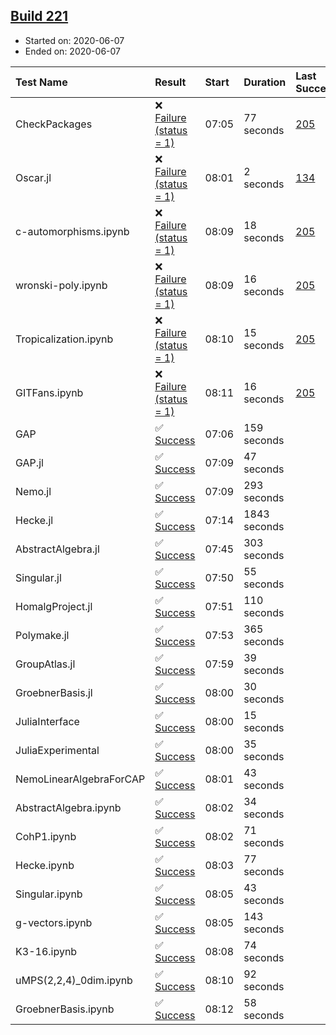 ## [Build 221](https://oscarci.mathematik.uni-kl.de/job/oscar-stable/221/)

* Started on: 2020-06-07
* Ended on: 2020-06-07

| Test Name    | Result | Start | Duration | Last Success | First Failure |
|:-------------|:-------|:------|:---------|:-------------|:--------------|
| CheckPackages | ❌ [Failure (status = 1)](https://oscarci.mathematik.uni-kl.de/job/oscar-stable/221/artifact/logs/build-221/CheckPackages.log) | 07:05 | 77 seconds | [205](https://oscarci.mathematik.uni-kl.de/job/oscar-stable/205/) | [206](https://oscarci.mathematik.uni-kl.de/job/oscar-stable/206/) |
| Oscar.jl | ❌ [Failure (status = 1)](https://oscarci.mathematik.uni-kl.de/job/oscar-stable/221/artifact/logs/build-221/Oscar.jl.log) | 08:01 | 2 seconds | [134](https://oscarci.mathematik.uni-kl.de/job/oscar-stable/134/) | [177](https://oscarci.mathematik.uni-kl.de/job/oscar-stable/177/) |
| c-automorphisms.ipynb | ❌ [Failure (status = 1)](https://oscarci.mathematik.uni-kl.de/job/oscar-stable/221/artifact/logs/build-221/c-automorphisms.ipynb.log) | 08:09 | 18 seconds | [205](https://oscarci.mathematik.uni-kl.de/job/oscar-stable/205/) | [206](https://oscarci.mathematik.uni-kl.de/job/oscar-stable/206/) |
| wronski-poly.ipynb | ❌ [Failure (status = 1)](https://oscarci.mathematik.uni-kl.de/job/oscar-stable/221/artifact/logs/build-221/wronski-poly.ipynb.log) | 08:09 | 16 seconds | [205](https://oscarci.mathematik.uni-kl.de/job/oscar-stable/205/) | [206](https://oscarci.mathematik.uni-kl.de/job/oscar-stable/206/) |
| Tropicalization.ipynb | ❌ [Failure (status = 1)](https://oscarci.mathematik.uni-kl.de/job/oscar-stable/221/artifact/logs/build-221/Tropicalization.ipynb.log) | 08:10 | 15 seconds | [205](https://oscarci.mathematik.uni-kl.de/job/oscar-stable/205/) | [206](https://oscarci.mathematik.uni-kl.de/job/oscar-stable/206/) |
| GITFans.ipynb | ❌ [Failure (status = 1)](https://oscarci.mathematik.uni-kl.de/job/oscar-stable/221/artifact/logs/build-221/GITFans.ipynb.log) | 08:11 | 16 seconds | [205](https://oscarci.mathematik.uni-kl.de/job/oscar-stable/205/) | [206](https://oscarci.mathematik.uni-kl.de/job/oscar-stable/206/) |
| GAP | ✅ [Success](https://oscarci.mathematik.uni-kl.de/job/oscar-stable/221/artifact/logs/build-221/GAP.log) | 07:06 | 159 seconds |  |  |
| GAP.jl | ✅ [Success](https://oscarci.mathematik.uni-kl.de/job/oscar-stable/221/artifact/logs/build-221/GAP.jl.log) | 07:09 | 47 seconds |  |  |
| Nemo.jl | ✅ [Success](https://oscarci.mathematik.uni-kl.de/job/oscar-stable/221/artifact/logs/build-221/Nemo.jl.log) | 07:09 | 293 seconds |  |  |
| Hecke.jl | ✅ [Success](https://oscarci.mathematik.uni-kl.de/job/oscar-stable/221/artifact/logs/build-221/Hecke.jl.log) | 07:14 | 1843 seconds |  |  |
| AbstractAlgebra.jl | ✅ [Success](https://oscarci.mathematik.uni-kl.de/job/oscar-stable/221/artifact/logs/build-221/AbstractAlgebra.jl.log) | 07:45 | 303 seconds |  |  |
| Singular.jl | ✅ [Success](https://oscarci.mathematik.uni-kl.de/job/oscar-stable/221/artifact/logs/build-221/Singular.jl.log) | 07:50 | 55 seconds |  |  |
| HomalgProject.jl | ✅ [Success](https://oscarci.mathematik.uni-kl.de/job/oscar-stable/221/artifact/logs/build-221/HomalgProject.jl.log) | 07:51 | 110 seconds |  |  |
| Polymake.jl | ✅ [Success](https://oscarci.mathematik.uni-kl.de/job/oscar-stable/221/artifact/logs/build-221/Polymake.jl.log) | 07:53 | 365 seconds |  |  |
| GroupAtlas.jl | ✅ [Success](https://oscarci.mathematik.uni-kl.de/job/oscar-stable/221/artifact/logs/build-221/GroupAtlas.jl.log) | 07:59 | 39 seconds |  |  |
| GroebnerBasis.jl | ✅ [Success](https://oscarci.mathematik.uni-kl.de/job/oscar-stable/221/artifact/logs/build-221/GroebnerBasis.jl.log) | 08:00 | 30 seconds |  |  |
| JuliaInterface | ✅ [Success](https://oscarci.mathematik.uni-kl.de/job/oscar-stable/221/artifact/logs/build-221/JuliaInterface.log) | 08:00 | 15 seconds |  |  |
| JuliaExperimental | ✅ [Success](https://oscarci.mathematik.uni-kl.de/job/oscar-stable/221/artifact/logs/build-221/JuliaExperimental.log) | 08:00 | 35 seconds |  |  |
| NemoLinearAlgebraForCAP | ✅ [Success](https://oscarci.mathematik.uni-kl.de/job/oscar-stable/221/artifact/logs/build-221/NemoLinearAlgebraForCAP.log) | 08:01 | 43 seconds |  |  |
| AbstractAlgebra.ipynb | ✅ [Success](https://oscarci.mathematik.uni-kl.de/job/oscar-stable/221/artifact/logs/build-221/AbstractAlgebra.ipynb.log) | 08:02 | 34 seconds |  |  |
| CohP1.ipynb | ✅ [Success](https://oscarci.mathematik.uni-kl.de/job/oscar-stable/221/artifact/logs/build-221/CohP1.ipynb.log) | 08:02 | 71 seconds |  |  |
| Hecke.ipynb | ✅ [Success](https://oscarci.mathematik.uni-kl.de/job/oscar-stable/221/artifact/logs/build-221/Hecke.ipynb.log) | 08:03 | 77 seconds |  |  |
| Singular.ipynb | ✅ [Success](https://oscarci.mathematik.uni-kl.de/job/oscar-stable/221/artifact/logs/build-221/Singular.ipynb.log) | 08:05 | 43 seconds |  |  |
| g-vectors.ipynb | ✅ [Success](https://oscarci.mathematik.uni-kl.de/job/oscar-stable/221/artifact/logs/build-221/g-vectors.ipynb.log) | 08:05 | 143 seconds |  |  |
| K3-16.ipynb | ✅ [Success](https://oscarci.mathematik.uni-kl.de/job/oscar-stable/221/artifact/logs/build-221/K3-16.ipynb.log) | 08:08 | 74 seconds |  |  |
| uMPS(2,2,4)_0dim.ipynb | ✅ [Success](https://oscarci.mathematik.uni-kl.de/job/oscar-stable/221/artifact/logs/build-221/uMPS-2-2-4-_0dim.ipynb.log) | 08:10 | 92 seconds |  |  |
| GroebnerBasis.ipynb | ✅ [Success](https://oscarci.mathematik.uni-kl.de/job/oscar-stable/221/artifact/logs/build-221/GroebnerBasis.ipynb.log) | 08:12 | 58 seconds |  |  |
